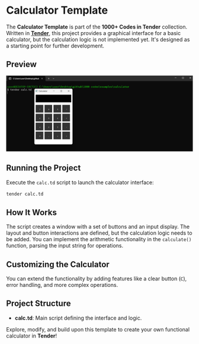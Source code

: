 # Calculator Template

The **Calculator Template** is part of the **1000+ Codes in Tender** collection. Written in [**Tender**](https://github.com/2dprototype/tender), this project provides a graphical interface for a basic calculator, but the calculation logic is not implemented yet. It's designed as a starting point for further development.

## Preview

![preview](./preview.png)

## Running the Project

Execute the `calc.td` script to launch the calculator interface:

```bash
tender calc.td
```

## How It Works

The script creates a window with a set of buttons and an input display. The layout and button interactions are defined, but the calculation logic needs to be added. You can implement the arithmetic functionality in the `calculate()` function, parsing the input string for operations.

## Customizing the Calculator

You can extend the functionality by adding features like a clear button (`C`), error handling, and more complex operations.

## Project Structure

- **calc.td**: Main script defining the interface and logic.

Explore, modify, and build upon this template to create your own functional calculator in **Tender**!
